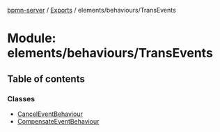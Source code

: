[bpmn-server](../README.md) / [Exports](../modules.md) / elements/behaviours/TransEvents

# Module: elements/behaviours/TransEvents

## Table of contents

### Classes

- [CancelEventBehaviour](../classes/elements_behaviours_TransEvents.CancelEventBehaviour.md)
- [CompensateEventBehaviour](../classes/elements_behaviours_TransEvents.CompensateEventBehaviour.md)
